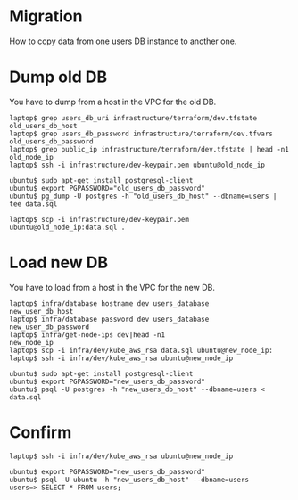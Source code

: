 # Migration

How to copy data from one users DB instance to another one.

# Dump old DB

You have to dump from a host in the VPC for the old DB.

```
laptop$ grep users_db_uri infrastructure/terraform/dev.tfstate
old_users_db_host
laptop$ grep users_db_password infrastructure/terraform/dev.tfvars
old_users_db_password
laptop$ grep public_ip infrastructure/terraform/dev.tfstate | head -n1
old_node_ip
laptop$ ssh -i infrastructure/dev-keypair.pem ubuntu@old_node_ip

ubuntu$ sudo apt-get install postgresql-client
ubuntu$ export PGPASSWORD="old_users_db_password"
ubuntu$ pg_dump -U postgres -h "old_users_db_host" --dbname=users | tee data.sql

laptop$ scp -i infrastructure/dev-keypair.pem ubuntu@old_node_ip:data.sql .
```

# Load new DB

You have to load from a host in the VPC for the new DB.

```
laptop$ infra/database hostname dev users_database
new_user_db_host
laptop$ infra/database password dev users_database
new_user_db_password
laptop$ infra/get-node-ips dev|head -n1
new_node_ip
laptop$ scp -i infra/dev/kube_aws_rsa data.sql ubuntu@new_node_ip:
laptop$ ssh -i infra/dev/kube_aws_rsa ubuntu@new_node_ip

ubuntu$ sudo apt-get install postgresql-client
ubuntu$ export PGPASSWORD="new_users_db_password"
ubuntu$ psql -U postgres -h "new_users_db_host" --dbname=users < data.sql
```

# Confirm

```
laptop$ ssh -i infra/dev/kube_aws_rsa ubuntu@new_node_ip

ubuntu$ export PGPASSWORD="new_users_db_password"
ubuntu$ psql -U ubuntu -h "new_users_db_host" --dbname=users
users=> SELECT * FROM users;
```

